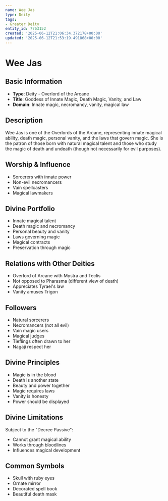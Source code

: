 ```yaml
---
name: Wee Jas
type: Deity
tags:
- Greater Deity
entity_id: 7763152
created: '2025-06-12T21:06:34.372178+00:00'
updated: '2025-06-12T21:53:19.491868+00:00'
---
```


# Wee Jas

## Basic Information
- **Type**: Deity - Overlord of the Arcane
- **Title**: Goddess of Innate Magic, Death Magic, Vanity, and Law
- **Domain**: Innate magic, necromancy, vanity, magical law

## Description
Wee Jas is one of the Overlords of the Arcane, representing innate magical ability, death magic, personal vanity, and the laws that govern magic. She is the patron of those born with natural magical talent and those who study the magic of death and undeath (though not necessarily for evil purposes).

## Worship & Influence
- Sorcerers with innate power
- Non-evil necromancers
- Vain spellcasters
- Magical lawmakers

## Divine Portfolio
- Innate magical talent
- Death magic and necromancy
- Personal beauty and vanity
- Laws governing magic
- Magical contracts
- Preservation through magic

## Relations with Other Deities
- Overlord of Arcane with Mystra and Teclis
- Not opposed to Pharasma (different view of death)
- Appreciates Tyrael's law
- Vanity amuses Trigon

## Followers
- Natural sorcerers
- Necromancers (not all evil)
- Vain magic users
- Magical judges
- Tieflings often drawn to her
- Nagaji respect her

## Divine Principles
- Magic is in the blood
- Death is another state
- Beauty and power together
- Magic requires laws
- Vanity is honesty
- Power should be displayed

## Divine Limitations
Subject to the "Decree Passive":
- Cannot grant magical ability
- Works through bloodlines
- Influences magical development

## Common Symbols
- Skull with ruby eyes
- Ornate mirror
- Decorated spell book
- Beautiful death mask